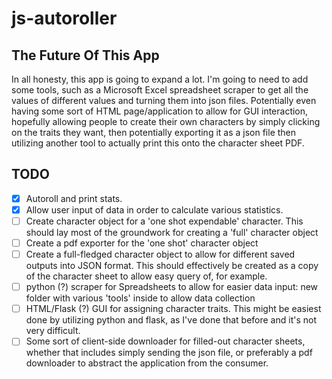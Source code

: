 # js-autoroller

## The Future Of This App

In all honesty, this app is going to expand a lot. I'm going to need to add some tools, such as a Microsoft Excel spreadsheet scraper to get all the values of different values and turning them into json files. Potentially even having some sort of HTML page/application to allow for GUI interaction, hopefully allowing people to create their own characters by simply clicking on the traits they want, then potentially exporting it as a json file then utilizing another tool to actually print this onto the character sheet PDF.

## TODO

- [x] Autoroll and print stats.
- [x] Allow user input of data in order to calculate various statistics.
- [ ] Create character object for a 'one shot expendable' character. This should lay most of the groundwork for creating a 'full' character object
- [ ] Create a pdf exporter for the 'one shot' character object
- [ ] Create a full-fledged character object to allow for different saved outputs into JSON format. This should effectively be created as a copy of the character sheet to allow easy query of, for example.
- [ ] python (?) scraper for Spreadsheets to allow for easier data input: new folder with various 'tools' inside to allow data collection
- [ ] HTML/Flask (?) GUI for assigning character traits. This might be easiest done by utilizing python and flask, as I've done that before and it's not very difficult.
- [ ] Some sort of client-side downloader for filled-out character sheets, whether that includes simply sending the json file, or preferably a pdf downloader to abstract the application from the consumer.
